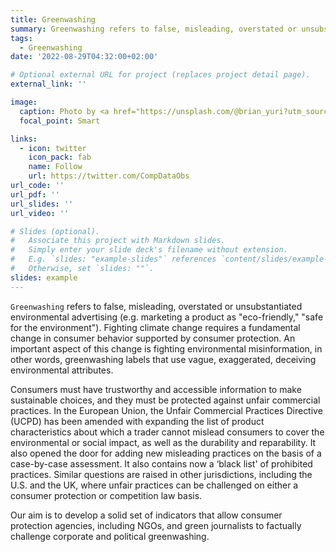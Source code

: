 ```yaml
---
title: Greenwashing
summary: Greenwashing refers to false, misleading, overstated or unsubstantiated environmental advertising. We want to help consumers and their agents to  challenge greenwashing with scientific facts.
tags:
  - Greenwashing
date: '2022-08-29T04:32:00+02:00'

# Optional external URL for project (replaces project detail page).
external_link: ''

image:
  caption: Photo by <a href="https://unsplash.com/@brian_yuri?utm_source=unsplash&utm_medium=referral&utm_content=creditCopyText">Brian Yurasits</a> 
  focal_point: Smart

links:
  - icon: twitter
    icon_pack: fab
    name: Follow
    url: https://twitter.com/CompDataObs
url_code: ''
url_pdf: ''
url_slides: ''
url_video: ''

# Slides (optional).
#   Associate this project with Markdown slides.
#   Simply enter your slide deck's filename without extension.
#   E.g. `slides: "example-slides"` references `content/slides/example-slides.md`.
#   Otherwise, set `slides: ""`.
slides: example
---
```


`Greenwashing` refers to false, misleading, overstated or unsubstantiated environmental advertising (e.g. marketing a product as "eco-friendly," "safe for the environment"). Fighting climate change requires a fundamental change in consumer behavior supported by consumer protection. An important aspect of this change is fighting environmental misinformation, in other words, greenwashing labels that use vague, exaggerated, deceiving environmental attributes.

Consumers must have trustworthy and accessible information to make sustainable choices, and they must be protected against unfair commercial practices. In the European Union, the Unfair Commercial Practices Directive (UCPD) has been amended with expanding the list of product characteristics about which a trader cannot mislead consumers to cover the environmental or social impact, as well as the durability and reparability. It also opened the door for adding new misleading practices on the basis of a case-by-case assessment. It also contains now a ‘black list' of prohibited practices. Similar questions are raised in other jurisdictions, including the U.S. and the UK, where unfair practices can be challenged on either a consumer protection or competition law basis. 

Our aim is to develop a solid set of indicators that allow consumer protection agencies, including NGOs, and green journalists to factually challenge corporate and political greenwashing.   
